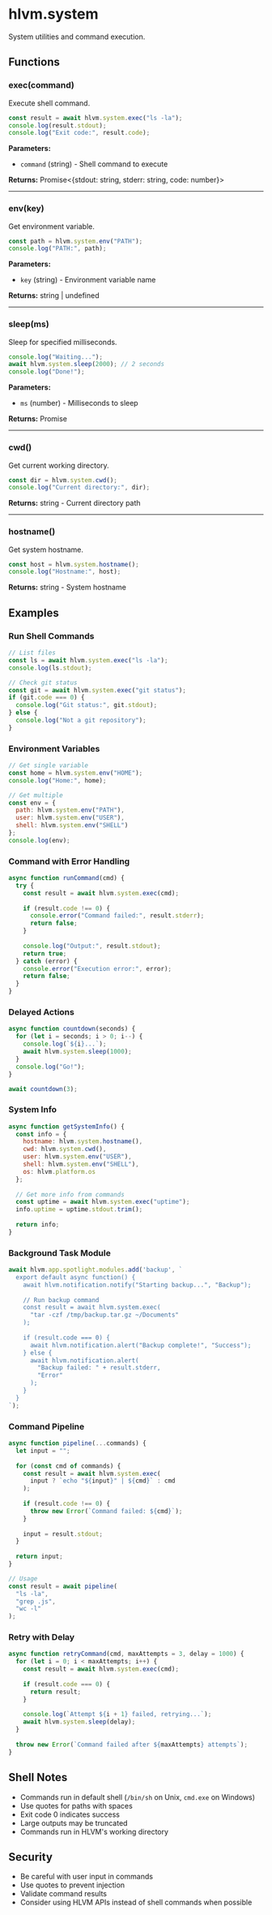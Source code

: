 # hlvm.system

System utilities and command execution.

## Functions

### exec(command)

Execute shell command.

```javascript
const result = await hlvm.system.exec("ls -la");
console.log(result.stdout);
console.log("Exit code:", result.code);
```

**Parameters:**
- `command` (string) - Shell command to execute

**Returns:** Promise<{stdout: string, stderr: string, code: number}>

---

### env(key)

Get environment variable.

```javascript
const path = hlvm.system.env("PATH");
console.log("PATH:", path);
```

**Parameters:**
- `key` (string) - Environment variable name

**Returns:** string | undefined

---

### sleep(ms)

Sleep for specified milliseconds.

```javascript
console.log("Waiting...");
await hlvm.system.sleep(2000); // 2 seconds
console.log("Done!");
```

**Parameters:**
- `ms` (number) - Milliseconds to sleep

**Returns:** Promise<void>

---

### cwd()

Get current working directory.

```javascript
const dir = hlvm.system.cwd();
console.log("Current directory:", dir);
```

**Returns:** string - Current directory path

---

### hostname()

Get system hostname.

```javascript
const host = hlvm.system.hostname();
console.log("Hostname:", host);
```

**Returns:** string - System hostname

## Examples

### Run Shell Commands

```javascript
// List files
const ls = await hlvm.system.exec("ls -la");
console.log(ls.stdout);

// Check git status
const git = await hlvm.system.exec("git status");
if (git.code === 0) {
  console.log("Git status:", git.stdout);
} else {
  console.log("Not a git repository");
}
```

### Environment Variables

```javascript
// Get single variable
const home = hlvm.system.env("HOME");
console.log("Home:", home);

// Get multiple
const env = {
  path: hlvm.system.env("PATH"),
  user: hlvm.system.env("USER"),
  shell: hlvm.system.env("SHELL")
};
console.log(env);
```

### Command with Error Handling

```javascript
async function runCommand(cmd) {
  try {
    const result = await hlvm.system.exec(cmd);
    
    if (result.code !== 0) {
      console.error("Command failed:", result.stderr);
      return false;
    }
    
    console.log("Output:", result.stdout);
    return true;
  } catch (error) {
    console.error("Execution error:", error);
    return false;
  }
}
```

### Delayed Actions

```javascript
async function countdown(seconds) {
  for (let i = seconds; i > 0; i--) {
    console.log(`${i}...`);
    await hlvm.system.sleep(1000);
  }
  console.log("Go!");
}

await countdown(3);
```

### System Info

```javascript
async function getSystemInfo() {
  const info = {
    hostname: hlvm.system.hostname(),
    cwd: hlvm.system.cwd(),
    user: hlvm.system.env("USER"),
    shell: hlvm.system.env("SHELL"),
    os: hlvm.platform.os
  };
  
  // Get more info from commands
  const uptime = await hlvm.system.exec("uptime");
  info.uptime = uptime.stdout.trim();
  
  return info;
}
```

### Background Task Module

```javascript
await hlvm.app.spotlight.modules.add('backup', `
  export default async function() {
    await hlvm.notification.notify("Starting backup...", "Backup");
    
    // Run backup command
    const result = await hlvm.system.exec(
      "tar -czf /tmp/backup.tar.gz ~/Documents"
    );
    
    if (result.code === 0) {
      await hlvm.notification.alert("Backup complete!", "Success");
    } else {
      await hlvm.notification.alert(
        "Backup failed: " + result.stderr,
        "Error"
      );
    }
  }
`);
```

### Command Pipeline

```javascript
async function pipeline(...commands) {
  let input = "";
  
  for (const cmd of commands) {
    const result = await hlvm.system.exec(
      input ? `echo "${input}" | ${cmd}` : cmd
    );
    
    if (result.code !== 0) {
      throw new Error(`Command failed: ${cmd}`);
    }
    
    input = result.stdout;
  }
  
  return input;
}

// Usage
const result = await pipeline(
  "ls -la",
  "grep .js",
  "wc -l"
);
```

### Retry with Delay

```javascript
async function retryCommand(cmd, maxAttempts = 3, delay = 1000) {
  for (let i = 0; i < maxAttempts; i++) {
    const result = await hlvm.system.exec(cmd);
    
    if (result.code === 0) {
      return result;
    }
    
    console.log(`Attempt ${i + 1} failed, retrying...`);
    await hlvm.system.sleep(delay);
  }
  
  throw new Error(`Command failed after ${maxAttempts} attempts`);
}
```

## Shell Notes

- Commands run in default shell (`/bin/sh` on Unix, `cmd.exe` on Windows)
- Use quotes for paths with spaces
- Exit code 0 indicates success
- Large outputs may be truncated
- Commands run in HLVM's working directory

## Security

- Be careful with user input in commands
- Use quotes to prevent injection
- Validate command results
- Consider using HLVM APIs instead of shell commands when possible